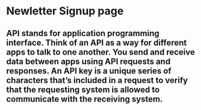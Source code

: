 # Newletter Signup page

## API stands for application programming interface. Think of an API as a way for different apps to talk to one another. You send and receive data between apps using API requests and responses. An API key is a unique series of characters that’s included in a request to verify that the requesting system is allowed to communicate with the receiving system.